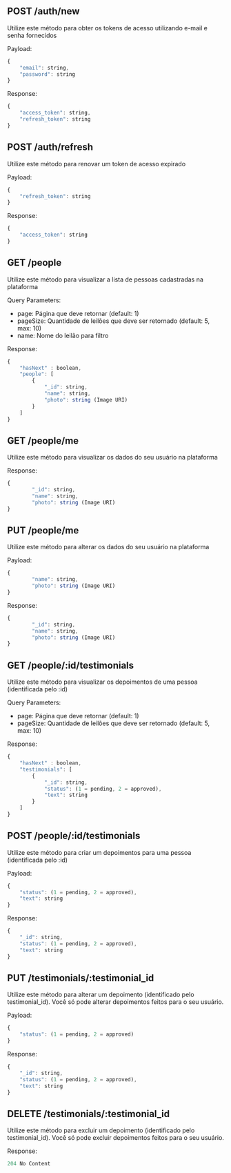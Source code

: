 ## POST /auth/new

Utilize este método para obter os tokens de acesso utilizando e-mail e senha fornecidos

Payload: 
```javascript
{
	"email": string,
	"password": string
}
```
Response:
```javascript
{
	"access_token": string,
	"refresh_token": string
}
```

## POST /auth/refresh

Utilize este método para renovar um token de acesso expirado

Payload: 
```javascript
{
	"refresh_token": string
}
```

Response:
```javascript
{
	"access_token": string
}
```

## GET /people

Utilize este método para visualizar a lista de pessoas cadastradas na plataforma

Query Parameters: 
- page: Página que deve retornar (default: 1)
- pageSize: Quantidade de leilões que deve ser retornado (default: 5, max: 10)
- name: Nome do leilão para filtro

Response: 
```javascript
{
	"hasNext" : boolean,
	"people": [
		{
			"_id": string,
			"name": string,
			"photo": string (Image URI)
		}
	]
}
```

## GET /people/me

Utilize este método para visualizar os dados do seu usuário na plataforma

Response: 
```javascript
{
        "_id": string,
        "name": string,
        "photo": string (Image URI)
}
```

## PUT /people/me

Utilize este método para alterar os dados do seu usuário na plataforma

Payload: 
```javascript
{
        "name": string,
        "photo": string (Image URI)
}
```

Response: 
```javascript
{
        "_id": string,
        "name": string,
        "photo": string (Image URI)
}
```

## GET /people/:id/testimonials

Utilize este método para visualizar os depoimentos de uma pessoa (identificada pelo :id)

Query Parameters: 
- page: Página que deve retornar (default: 1)
- pageSize: Quantidade de leilões que deve ser retornado (default: 5, max: 10)

Response: 
```javascript
{
	"hasNext" : boolean,
	"testimonials": [
		{
			"_id": string,
			"status": (1 = pending, 2 = approved),
			"text": string
		}
	]
}
```

## POST /people/:id/testimonials

Utilize este método para criar um depoimentos para uma pessoa (identificada pelo :id)

Payload: 
```javascript
{
    "status": (1 = pending, 2 = approved),
    "text": string
}
```

Response: 
```javascript
{
    "_id": string,
    "status": (1 = pending, 2 = approved),
    "text": string
}
```

## PUT /testimonials/:testimonial_id

Utilize este método para alterar um depoimento (identificado pelo testimonial_id). Você só pode alterar depoimentos feitos para o seu usuário.

Payload: 
```javascript
{
    "status": (1 = pending, 2 = approved)
}
```

Response: 
```javascript
{
    "_id": string,
    "status": (1 = pending, 2 = approved),
    "text": string
}
```

## DELETE /testimonials/:testimonial_id

Utilize este método para excluir um depoimento (identificado pelo testimonial_id). Você só pode excluir depoimentos feitos para o seu usuário.

Response: 
```javascript
204 No Content
```
